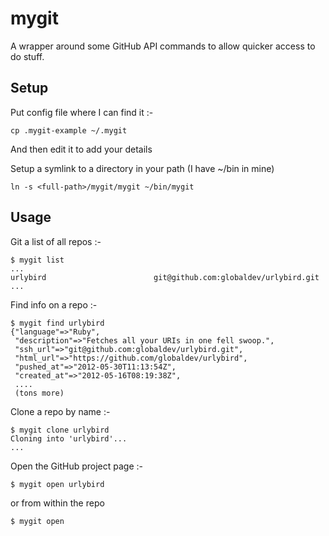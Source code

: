 mygit
=====

A wrapper around some GitHub API commands to allow quicker access to do stuff.


Setup
-----

Put config file where I can find it :-

    cp .mygit-example ~/.mygit

And then edit it to add your details

Setup a symlink to a directory in your path (I have ~/bin in mine)

    ln -s <full-path>/mygit/mygit ~/bin/mygit

Usage
-----

Git a list of all repos :-

    $ mygit list
    ...
    urlybird                        git@github.com:globaldev/urlybird.git
    ...


Find info on a repo :-

    $ mygit find urlybird
    {"language"=>"Ruby",
     "description"=>"Fetches all your URIs in one fell swoop.",
     "ssh_url"=>"git@github.com:globaldev/urlybird.git",
     "html_url"=>"https://github.com/globaldev/urlybird",
     "pushed_at"=>"2012-05-30T11:13:54Z",
     "created_at"=>"2012-05-16T08:19:38Z",
     ....
     (tons more)

Clone a repo by name :-

    $ mygit clone urlybird
    Cloning into 'urlybird'...
    ...

Open the GitHub project page :-

    $ mygit open urlybird

or from within the repo

    $ mygit open


